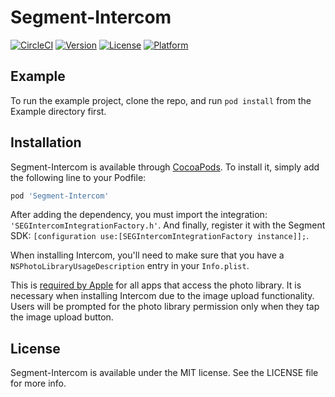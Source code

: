 # Segment-Intercom

[![CircleCI](https://circleci.com/gh/segment-integrations/analytics-ios-integration-intercom.svg?style=svg)](https://circleci.com/gh/segment-integrations/analytics-ios-integration-intercom)
[![Version](https://img.shields.io/cocoapods/v/Segment-Intercom.svg?style=flat)](http://cocoapods.org/pods/Segment-Intercom)
[![License](https://img.shields.io/cocoapods/l/Segment-Intercom.svg?style=flat)](http://cocoapods.org/pods/Segment-Intercom)
[![Platform](https://img.shields.io/cocoapods/p/Segment-Intercom.svg?style=flat)](http://cocoapods.org/pods/Segment-Intercom)

## Example

To run the example project, clone the repo, and run `pod install` from the Example directory first.

## Installation

Segment-Intercom is available through [CocoaPods](http://cocoapods.org). To install
it, simply add the following line to your Podfile:

```ruby
pod 'Segment-Intercom'
```

After adding the dependency, you must import the integration: `'SEGIntercomIntegrationFactory.h'`. And finally, register it with the Segment SDK: `[configuration use:[SEGIntercomIntegrationFactory instance]];`.

When installing Intercom, you'll need to make sure that you have a `NSPhotoLibraryUsageDescription` entry in your `Info.plist`.

 This is [required by Apple](https://developer.apple.com/library/content/qa/qa1937/_index.html) for all apps that access the photo library. It is necessary when installing Intercom due to the image upload functionality. Users will be prompted for the photo library permission only when they tap the image upload button.

## License

Segment-Intercom is available under the MIT license. See the LICENSE file for more info.
